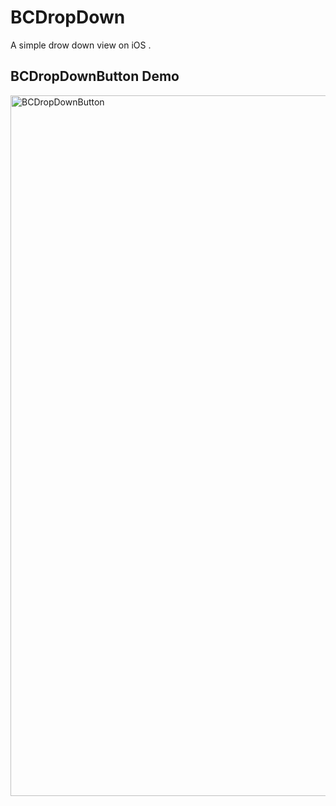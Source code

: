 # BCDropDown
A simple drow down view on iOS . 


<!DOCTYPE html>
<html>
<body>

<h2>BCDropDownButton Demo</h2>
<img src="https://github.com/BharatJagtap/BCDropDown/Meta/BCDropDownButton.gif" alt="BCDropDownButton" style="width:640px;height:1121px;">
</body>
</html> 